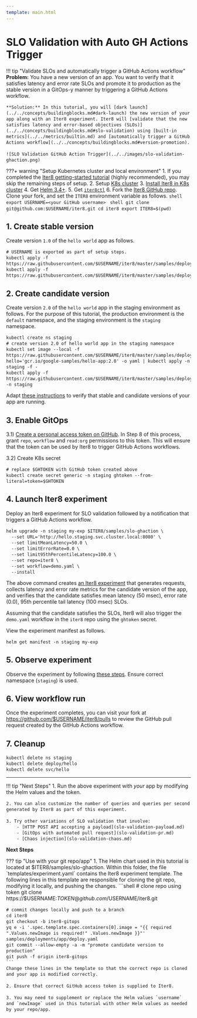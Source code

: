```yaml
---
template: main.html
---
```


# SLO Validation with Auto GH Actions Trigger
!!! tip "Validate SLOs and automatically trigger a GitHub Actions workflow"
    **Problem:** You have a new version of an app. You want to verify that it satisfies latency and error rate SLOs and promote it to production as the stable version in a GitOps-y manner by triggering a GitHub Actions workflow.

    **Solution:** In this tutorial, you will [dark launch](../../concepts/buildingblocks.md#dark-launch) the new version of your app along with an Iter8 experiment. Iter8 will [validate that the new satisfies latency and error-based objectives (SLOs)](../../concepts/buildingblocks.md#slo-validation) using [built-in metrics](../../metrics/builtin.md) and [automatically trigger a GitHub Actions workflow](../../concepts/buildingblocks.md#version-promotion).

    ![SLO Validation GitHub Action Trigger](../../images/slo-validation-ghaction.png)

???+ warning "Setup Kubernetes cluster and local environment"
    1. If you completed the [Iter8 getting-started tutorial](../../getting-started/first-experiment.md) (highly recommended), you may skip the remaining steps of setup.
    2. Setup [K8s cluster](../../getting-started/setup-for-tutorials.md#local-kubernetes-cluster)
    3. [Install Iter8 in K8s cluster](../../getting-started/install.md)
    4. Get [Helm 3.4+](https://helm.sh/docs/intro/install/).
    5. Get [`iter8ctl`](../../getting-started/install.md#install-iter8ctl)
    6. Fork the [Iter8 GitHub repo](https://github.com/iter8-tools/iter8). Clone your fork, and set the `ITER8` environment variable as follows.
    ```shell
    export USERNAME=<your GitHub username>
    ```
    ```shell
    git clone git@github.com:$USERNAME/iter8.git
    cd iter8
    export ITER8=$(pwd)
    ```

## 1. Create stable version
Create version `1.0` of the `hello world` app as follows.

```shell
# USERNAME is exported as part of setup steps.
kubectl apply -f https://raw.githubusercontent.com/$USERNAME/iter8/master/samples/deployments/app/deploy.yaml
kubectl apply -f https://raw.githubusercontent.com/$USERNAME/iter8/master/samples/deployments/app/service.yaml
```

## 2. Create candidate version
Create version `2.0` of the `hello world` app in the staging environment as follows. For the purpose of this tutorial, the production environment is the `default` namespace, and the staging environment is the `staging` namespace.

```shell
kubectl create ns staging
# create version 2.0 of hello world app in the staging namespace
kubectl set image --local -f https://raw.githubusercontent.com/$USERNAME/iter8/master/samples/deployments/app/deploy.yaml hello='gcr.io/google-samples/hello-app:2.0' -o yaml | kubectl apply -n staging -f -
kubectl apply -f https://raw.githubusercontent.com/$USERNAME/iter8/master/samples/deployments/app/service.yaml -n staging
```

Adapt [these instructions](../../getting-started/first-experiment.md#verify-app) to verify that stable and candidate versions of your app are running.

## 3. Enable GitOps
3.1) [Create a personal access token on GitHub](https://docs.github.com/en/github/authenticating-to-github/keeping-your-account-and-data-secure/creating-a-personal-access-token). In Step 8 of this process, grant `repo`, `workflow` and `read:org` permissions to this token. This will ensure that the token can be used by Iter8 to trigger GitHub Actions workflows.

3.2) Create K8s secret
```shell
# replace $GHTOKEN with GitHub token created above
kubectl create secret generic -n staging ghtoken --from-literal=token=$GHTOKEN
```

## 4. Launch Iter8 experiment
Deploy an Iter8 experiment for SLO validation followed by a notification that triggers a GitHub Actions workflow.
```shell
helm upgrade -n staging my-exp $ITER8/samples/slo-ghaction \
  --set URL='http://hello.staging.svc.cluster.local:8080' \
  --set limitMeanLatency=50.0 \
  --set limitErrorRate=0.0 \
  --set limit95thPercentileLatency=100.0 \
  --set repo=iter8 \
  --set workflow=demo.yaml \
  --install
```

The above command creates [an Iter8 experiment](../../concepts/whatisiter8.md#what-is-an-iter8-experiment) that generates requests, collects latency and error rate metrics for the candidate version of the app, and verifies that the candidate satisfies mean latency (50 msec), error rate (0.0), 95th percentile tail latency (100 msec) SLOs. 

Assuming that the candidate satisfies the SLOs, Iter8 will also trigger the `demo.yaml` workflow in the `iter8` repo using the `ghtoken` secret.

View the experiment manifest as follows.
```shell
helm get manifest -n staging my-exp
```

## 5. Observe experiment
Observe the experiment by following [these steps](../../getting-started/first-experiment.md#3-observe-experiment). Ensure correct namespace (`staging`) is used.

## 6. View workflow run
Once the experiment completes, you can visit your fork at https://github.com/$USERNAME/iter8/pulls to review the GitHub pull request created by the GitHub Actions workflow.

## 7. Cleanup

```shell
kubectl delete ns staging
kubectl delete deploy/hello
kubectl delete svc/hello
```

***

!!! tip "Next Steps"
    1. Run the above experiment with *your* app by modifying the Helm values and the token.
    
    2. You can also customize the number of queries and queries per second generated by Iter8 as part of this experiment.

    3. Try other variations of SLO validation that involve:
        - [HTTP POST API accepting a payload](slo-validation-payload.md)
        - [GitOps with automated pull request](slo-validation-pr.md)
        - [Chaos injection](slo-validation-chaos.md)

**Next Steps**

??? tip "Use with your git repo/app"
    1. The Helm chart used in this tutorial is located at $ITER8/samples/slo-ghaction. Within this folder, the file `templates/experiment.yaml` contains the Iter8 experiment template. The following lines in this template are responsible for cloning the git repo, modifying it locally, and pushing the changes.
    ```shell
    # clone repo using token
    git clone https://$USERNAME:$TOKEN@github.com/$USERNAME/iter8.git

    # commit changes locally and push to a branch
    cd iter8
    git checkout -b iter8-gitops
    yq e -i '.spec.template.spec.containers[0].image = "{{ required ".Values.newImage is required!" .Values.newImage }}"' samples/deployments/app/deploy.yaml 
    git commit --allow-empty -a -m "promote candidate version to production"
    git push -f origin iter8-gitops
    ```
    Change these lines in the template so that the correct repo is cloned and your app is modified correctly.

    2. Ensure that correct GitHub access token is supplied to Iter8.

    3. You may need to supplement or replace the Helm values `username` and `newImage` used in this tutorial with other Helm values as needed by your repo/app.
